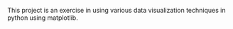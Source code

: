 This project is an exercise in using various data visualization techniques in python using matplotlib. 

